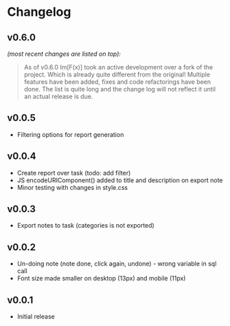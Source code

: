 # Changelog


## v0.6.0

_(most recent changes are listed on top):_  

>  As of v0.6.0 Im[F(x)] took an active development over a fork of the project.
>  Which is already quite different from the original!
>  Multiple features have been added, fixes and code refactorings have been done.
>  The list is quite long and the change log will not reflect it until an actual release is due.


## v0.0.5

* Filtering options for report generation

## v0.0.4

* Create report over task (todo: add filter)
* JS encodeURIComponent() added to title and description on export note
* Minor testing with changes in style.css

## v0.0.3

* Export notes to task (categories is not exported)

## v0.0.2

* Un-doing note (note done, click again, undone) - wrong variable in sql call
* Font size made smaller on desktop (13px) and mobile (11px)

## v0.0.1

* Initial release
